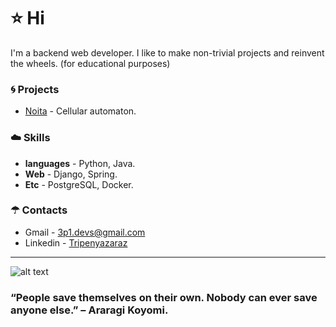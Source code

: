 # ⭐ Hi
I'm a backend web developer. I like to make non-trivial projects and reinvent the wheels. (for educational purposes)


### 🌀 Projects
- [Noita](https://github.com/Tripenyazaraz/Noita) - Cellular automaton.


### ☁️ Skills
- **languages** - Python, Java.
- **Web** - Django, Spring.
- **Etc** - PostgreSQL, Docker.


### ☂ Contacts 
- Gmail - 3p1.devs@gmail.com
- Linkedin - [Tripenyazaraz](https://www.linkedin.com/in/%D1%8D%D0%BB%D1%8C%D0%B4%D0%B0%D1%80-%D0%B0%D0%BB%D0%BB%D0%B0%D1%85%D1%8F%D1%80%D0%BE%D0%B2-8ab393201/)


------------------------------------------------------------
![alt text](https://user-images.githubusercontent.com/55177401/124724030-6ec72780-df2d-11eb-827e-01686a827a87.jpg)

### “People save themselves on their own. Nobody can ever save anyone else.” – Araragi Koyomi.

